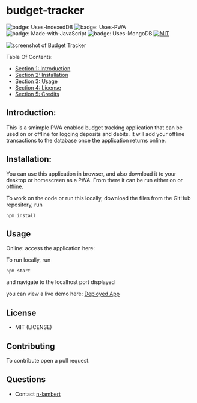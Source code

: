# budget-tracker
![badge: Uses-IndexedDB](https://img.shields.io/badge/Uses-IndexedDB-red) ![badge: Uses-PWA](https://img.shields.io/badge/Uses-PWA-orange) ![badge: Made-with-JavaScript](https://img.shields.io/badge/Made%20with-JavaScript-yellow)  ![badge: Uses-MongoDB](https://img.shields.io/badge/Uses-MongoDB-green) [![MIT](https://img.shields.io/badge/License-MIT-blueviolet)](https://api.github.com/licenses/mit)

![screenshot of Budget Tracker](./assets/screenshot.gif)



Table Of Contents:

- [Section 1: Introduction](#introduction)
- [Section 2: Installation](#installation)
- [Section 3: Usage](#usage)
- [Section 4: License](#license)
- [Section 5: Credits](#credits)

## Introduction:

This is a smimple PWA enabled budget tracking application that can be used on or offline for logging deposits and debits. It will add your offline transactions to the database once the application returns online.

## Installation:

You can use this application in browser, and also download it to your desktop or homescreen as a PWA. From there it can be run either on or offline.

To work on the code or run this locally, download the files from the GitHub repository, run 
```
npm install 
```

## Usage
Online: access the application here: 

To run locally, run 
```
npm start
```
and navigate to the localhost port displayed

you can view a live demo here: [Deployed App]()

## License
* MIT (LICENSE)

## Contributing
To contribute open a pull request. 

## Questions
* Contact [n-lambert](https://github.com/n-lambert)